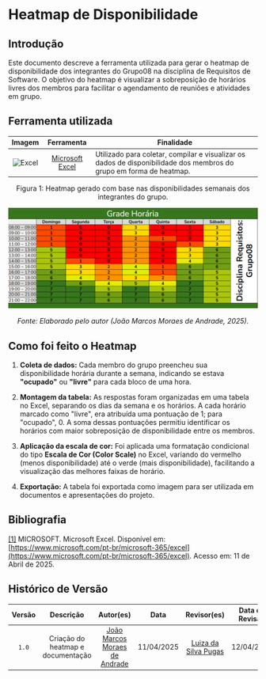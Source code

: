 # Heatmap de Disponibilidade

## Introdução

Este documento descreve a ferramenta utilizada para gerar o heatmap de disponibilidade dos integrantes do Grupo08 na disciplina de Requisitos de Software. O objetivo do heatmap é visualizar a sobreposição de horários livres dos membros para facilitar o agendamento de reuniões e atividades em grupo.

## Ferramenta utilizada

|                       Imagem                        |                Ferramenta                | Finalidade                                                                                                          |
| :-------------------------------------------------: | :--------------------------------------: | ------------------------------------------------------------------------------------------------------------------- |
| <img src="https://upload.wikimedia.org/wikipedia/commons/thumb/3/34/Microsoft_Office_Excel_%282019%E2%80%93present%29.svg/1200px-Microsoft_Office_Excel_%282019%E2%80%93present%29.svg.png" alt="Excel" style="height:100px;width=75px"> | <a id="a" href="#aa">Microsoft Excel</a> | Utilizado para coletar, compilar e visualizar os dados de disponibilidade dos membros do grupo em forma de heatmap. |

<div align="center">
<p>Figura 1: Heatmap gerado com base nas disponibilidades semanais dos integrantes do grupo.</p>

<img src="../assets/planejamento/Heatmap_Grupo8_Req.png" alt="Grade Horária Grupo08" width="750px">

<p><em>Fonte: Elaborado pelo autor (João Marcos Moraes de Andrade, 2025).</em></p>
</div>

## Como foi feito o Heatmap

1. **Coleta de dados:** Cada membro do grupo preencheu sua disponibilidade horária durante a semana, indicando se estava **"ocupado"** ou **"livre"** para cada bloco de uma hora.

2. **Montagem da tabela:** As respostas foram organizadas em uma tabela no Excel, separando os dias da semana e os horários. A cada horário marcado como "livre", era atribuída uma pontuação de 1; para "ocupado", 0. A soma dessas pontuações permitiu identificar os horários com maior sobreposição de disponibilidade entre os membros.

3. **Aplicação da escala de cor:** Foi aplicada uma formatação condicional do tipo **Escala de Cor (Color Scale)** no Excel, variando do vermelho (menos disponibilidade) até o verde (mais disponibilidade), facilitando a visualização das melhores faixas de horário.

4. **Exportação:** A tabela foi exportada como imagem para ser utilizada em documentos e apresentações do projeto.

## Bibliografia

<a id="aa" href="#a">[1]</a> MICROSOFT. Microsoft Excel. Disponível em: [https://www.microsoft.com/pt-br/microsoft-365/excel](https://www.microsoft.com/pt-br/microsoft-365/excel). Acesso em: 11 de Abril de 2025.

## Histórico de Versão

| Versão |             Descrição             |           Autor(es)           |    Data    |    Revisor(es)     | Data de Revisão |
| :----: | :-------------------------------: | :---------------------------: | :--------: | :----------------: | :-------------: |
| `1.0`  | Criação do heatmap e documentação | [João Marcos Moraes de Andrade](https://github.com/JJOAOMARCOSS) | 11/04/2025 | [Luiza da Silva Pugas](https://github.com/Luizaxx) |   12/04/2025    |